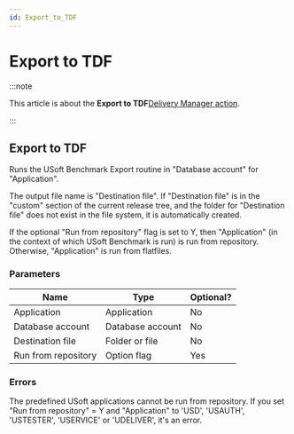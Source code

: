 ```yaml
---
id: Export_to_TDF
---
```


# Export to TDF




:::note

This article is about the **Export to TDF**[Delivery Manager action](/docs/Continuous_delivery/Delivery_Manager_actions_by_name).

:::

## **Export to TDF**

Runs the USoft Benchmark Export routine in "Database account" for "Application".

The output file name is "Destination file". If "Destination file" is in the "custom" section of the current release tree, and the folder for "Destination file" does not exist in the file system, it is automatically created.

If the optional "Run from repository" flag is set to Y, then "Application" (in the context of which USoft Benchmark is run) is run from repository. Otherwise, "Application" is run from flatfiles.

### Parameters

|**Name**|**Type**|**Optional?**|
|--------|--------|--------|
|Application|Application|No      |
|Database account|Database account|No      |
|Destination file|Folder or file|No      |
|Run from repository|Option flag|Yes     |



### Errors

The predefined USoft applications cannot be run from repository. If you set "Run from repository" = Y and "Application" to 'USD', 'USAUTH', 'USTESTER', 'USERVICE' or 'UDELIVER', it's an error.